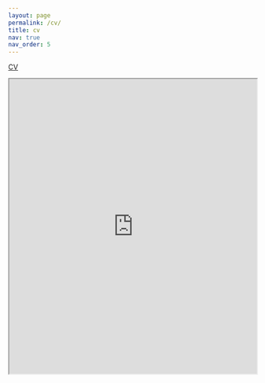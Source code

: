 ```yaml
---
layout: page
permalink: /cv/
title: cv
nav: true
nav_order: 5
---
```


[CV](https://drive.google.com/file/d/1-YiFQ8U4RMRPQY6CQYpOCoCwSOXow6k6/view?usp=sharing)

<iframe src="https://drive.google.com/file/d/1-YiFQ8U4RMRPQY6CQYpOCoCwSOXow6k6/preview" style="width:100%;height:600px;"></iframe>
